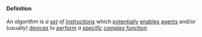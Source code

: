 #### Definition

*An algorithm* is *a [set](https://github.com/gcassel/Modular-Organization-Terminology/blob/master/terms/set.md) of [instructions](https://github.com/gcassel/Modular-Organization-Terminology/blob/master/terms/instruct.md)* which [potentially](https://github.com/gcassel/Modular-Organization-Terminology/blob/master/terms/potential.md) [enables](https://github.com/gcassel/Modular-Organization-Terminology/blob/master/terms/enable.md) [agents](https://github.com/gcassel/Modular-Organization-Terminology/blob/master/terms/agent.md) and/or (usually) [devices](https://github.com/gcassel/Modular-Organization-Terminology/blob/master/terms/tool.md) to *[perform](https://github.com/gcassel/Modular-Organization-Terminology/blob/master/terms/perform.md) a [specific](https://github.com/gcassel/Modular-Organization-Terminology/blob/master/terms/specific.md) [complex](https://github.com/gcassel/Modular-Organization-Terminology/blob/master/terms/complex.md) [function](https://github.com/gcassel/Modular-Organization-Terminology/blob/master/terms/function.md)*.

